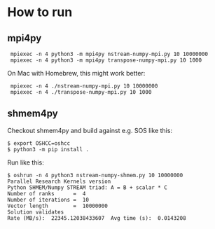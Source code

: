 # How to run

## mpi4py

```
 mpiexec -n 4 python3 -m mpi4py nstream-numpy-mpi.py 10 10000000
 mpiexec -n 4 python3 -m mpi4py transpose-numpy-mpi.py 10 1000
```

On Mac with Homebrew, this might work better:

```
 mpiexec -n 4 ./nstream-numpy-mpi.py 10 10000000
 mpiexec -n 4 ./transpose-numpy-mpi.py 10 1000
```

## shmem4py

Checkout shmem4py and build against e.g. SOS like this:
```
$ export OSHCC=oshcc
$ python3 -m pip install .
```

Run like this:
```
$ oshrun -n 4 python3 nstream-numpy-shmem.py 10 10000000
Parallel Research Kernels version
Python SHMEM/Numpy STREAM triad: A = B + scalar * C
Number of ranks      =  4
Number of iterations =  10
Vector length        =  10000000
Solution validates
Rate (MB/s):  22345.12038433607  Avg time (s):  0.0143208
```

